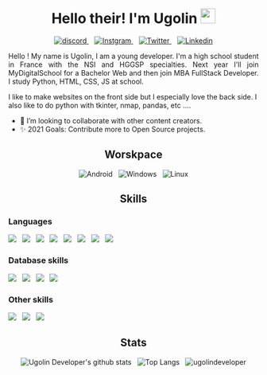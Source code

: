 <!-- README --->

<!-- Title -->
<h1 align='center'>
Hello their! I'm Ugolin <img src="https://raw.githubusercontent.com/MartinHeinz/MartinHeinz/master/wave.gif" width="30px">
</h1>

<!-- Contact icon -->
<p align='center'>
    <a href='https://discord.gg/dMytuDU'>
        <img src='https://img.shields.io/badge/Discord-7289DA?style=for-the-badge&logo=discord&logoColor=white' alt='discord'>
    </a>&nbsp;&nbsp;
    <a href='https://www.instagram.com/this_is_ogulin/'>
        <img src='https://img.shields.io/badge/Instagram-E4405F?style=for-the-badge&logo=instagram&logoColor=white' alt='Instgram'>
    </a>&nbsp;&nbsp;
    <a href='https://twitter.com/this_is_ugolin'>
        <img src='https://img.shields.io/badge/Twitter-1DA1F2?style=for-the-badge&logo=twitter&logoColor=white' alt='Twitter'>
    </a>&nbsp;&nbsp;
    <a href='https://www.linkedin.com/in/ugolin-ollé-0a5193202/'>
        <img src='https://img.shields.io/badge/LinkedIn-0077B5?style=for-the-badge&logo=linkedin&logoColor=white' alt='Linkedin'>
    </a>
<p>

<!-- Presentation -->
<p align='justify'>
Hello ! My name is Ugolin, I am a young developer. I'm a high school student in France with the NSI and HGGSP specialties. Next year I'll join MyDigitalSchool for a Bachelor Web and then join MBA FullStack Developer. I study Python, HTML, CSS, JS at school.

I like to make websites on the front side but I especially love the back side. I also like to do python with tkinter, nmap, pandas, etc ....

- 🔗 I’m looking to collaborate with other content creators.
- ✨ 2021 Goals: Contribute more to Open Source projects.
</p>

<!-- Workspace -->
<h2 align='center'>Worskpace</h2>
    <!-- Workspace icons -->
    <p align='center'>
        <img src='https://img.shields.io/badge/Android-3DDC84?style=for-the-badge&logo=android&logoColor=white' alt='Android'>&nbsp;&nbsp;
        <img src='https://img.shields.io/badge/Windows-0078D6?style=for-the-badge&logo=windows&logoColor=white' alt='Windows'>&nbsp;&nbsp;
        <img src='https://img.shields.io/badge/Linux-FCC624?style=for-the-badge&logo=linux&logoColor=black' alt='Linux'>
    </p>

<!-- Skills  -->
<h2 align='center'>Skills</h2>
    <!-- Languages -->
    <h3 align='left'>Languages</h3>
        <!-- Languages icons -->
        <p align='left'>
            <img src='https://img.shields.io/badge/Python-3776AB?style=for-the-badge&logo=python&logoColor=white'>&nbsp;&nbsp;
            <img  src='https://img.shields.io/badge/HTML5-E34F26?style=for-the-badge&logo=html5&logoColor=white'>&nbsp;&nbsp;
            <img src='https://img.shields.io/badge/CSS3-1572B6?style=for-the-badge&logo=css3&logoColor=white'>&nbsp;&nbsp;
            <img src='https://img.shields.io/badge/JavaScript-F7DF1E?style=for-the-badge&logo=javascript&logoColor=black'>&nbsp;&nbsp;
            <img src='https://img.shields.io/badge/Node.js-43853D?style=for-the-badge&logo=node.js&logoColor=white'>&nbsp;&nbsp;
            <img src='https://img.shields.io/badge/TypeScript-007ACC?style=for-the-badge&logo=typescript&logoColor=white'>&nbsp;&nbsp;
            <img src='https://img.shields.io/badge/Markdown-000000?style=for-the-badge&logo=markdown&logoColor=white'>&nbsp;&nbsp;
            <img src='https://img.shields.io/badge/Shell_Script-121011?style=for-the-badge&logo=gnu-bash&logoColor=white'>&nbsp;&nbsp;
        </p>
    <!-- Database skills -->
    <h3 align='left'>Database skills</h3>
        <!-- Database skills icons -->
        <p align='left'>
            <img src='https://img.shields.io/badge/MySQL-00000F?style=for-the-badge&logo=mysql&logoColor=white'>&nbsp;&nbsp;
            <img src='https://img.shields.io/badge/PostgreSQL-316192?style=for-the-badge&logo=postgresql&logoColor=white'>&nbsp;&nbsp;
            <img src='https://img.shields.io/badge/MongoDB-4EA94B?style=for-the-badge&logo=mongodb&logoColor=white'>&nbsp;&nbsp;
            <img src='https://img.shields.io/badge/SQLite-07405E?style=for-the-badge&logo=sqlite&logoColor=white'>&nbsp;&nbsp;
        </p>
    <!-- Other skills -->
    <h3 align='left'>Other skills</h3>
        <!-- Other skills icons -->
        <p align='left'>
            <img src='https://img.shields.io/badge/Microsoft_Word-2B579A?style=for-the-badge&logo=microsoft-word&logoColor=white'>&nbsp;&nbsp;
            <img src='https://img.shields.io/badge/Microsoft_PowerPoint-B7472A?style=for-the-badge&logo=microsoft-powerpoint&logoColor=white'>&nbsp;&nbsp;
            <img src='https://img.shields.io/badge/Microsoft_Excel-217346?style=for-the-badge&logo=microsoft-excel&logoColor=white'>&nbsp;&nbsp;
        </p>

<!-- Stats -->
<h2 align='center'>Stats</h2>
    <p align="center">
        <img src="https://github-readme-stats.vercel.app/api?username=UgolinDeveloper&show_icons=true&count_private=true&theme=dark&hide_border=true" alt="Ugolin Developer's github stats"/>&nbsp;&nbsp;
        <img src="https://github-readme-stats.vercel.app/api/top-langs/?username=UgolinDeveloper&langs_count=5&theme=dark&hide_border=true" alt="Top Langs"/>&nbsp;&nbsp;
        <img src="https://github-readme-streak-stats.herokuapp.com/?user=ugolindeveloper&theme=dark" alt="ugolindeveloper"/>
    </p>

